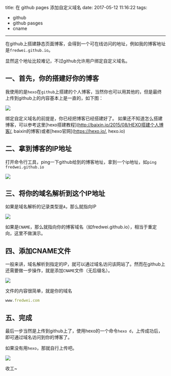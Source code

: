 title: 在 github pages 添加自定义域名
date: 2017-05-12 11:16:22
tags:
- github
- github pasges
- cname
---

在github上搭建静态页面博客，会得到一个可在线访问的地址，例如我的博客地址是`fredwei.github.io`。

显然这个地址比较难记，不过github允许用户绑定自定义域名。

<!-- more -->

## 一、首先，你的搭建好你的博客

我使用的是`hexo`在`github`上搭建的个人博客，当然你也可以用其他的，但是最终上传到github上的内容基本上是一直的，如下图：

![](/images/20170512112604.png)

绑定自定义域名的前提是，你已经把博客已经搭建好了。
如果还不知道怎么搭建博客，可以参考这里[hexo搭建教程](http://baixin.io/2015/08/HEXO搭建个人博客/, baixin的博客)或者[hexo官网](https://hexo.io/, hexo.io)

## 二、拿到博客的IP地址

打开命令行工具，ping一下github给到的博客地址，拿到一个ip地址，如`ping fredwei.github.io`

![](/images/20170512113238.png)

## 三、将你的域名解析到这个IP地址

如果是域名解析的记录类型是`A`，那么就指向IP

![](/images/20170512113631.png)

如果是`CNAME`，那么就指向你的博客域名（如fredwei.github.io），相当于重定向，这里不做演示。


## 四、添加CNAME文件

一般来讲，域名解析到指定的IP，就可以通过域名访问该网站了。然而在github上还需要做一步操作，就是添加`CNAME`文件（无后缀名）。

![](/images/20170512114045.png)

文件的内容很简单，就是你的域名

```javascript
www.fredwei.com
```

## 五、完成

最后一步当然是上传到github上了，使用hexo的一个命令`hexo d`，上传成功后，即可通过域名访问到你的博客了。

如果没有用`hexo`，那就自行上传吧。

![](/images/20170512115239.png)

收工~

